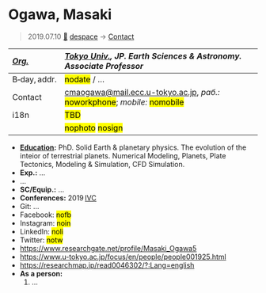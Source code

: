 # Ogawa, Masaki
> 2019.07.10 [🚀](../index/index.md) [despace](index.md) → [Contact](contact.md)

|*[Org.](contact.md)*|*[Tokyo Univ.](zz_tokyo_univ.md), JP. Earth Sciences & Astronomy. Associate Professor*|
|:--|:--|
|B‑day, addr.|<mark>nodate</mark> / …|
|Contact|<cmaogawa@mail.ecc.u-tokyo.ac.jp>, *раб.:* <mark>noworkphone</mark>; *mobile:* <mark>nomobile</mark>|
|i18n|<mark>TBD</mark>|
||<mark>nophoto</mark> <mark>nosign</mark>|

   - **[Education](edu.md):** PhD. Solid Earth & planetary physics. The evolution of the inteior of terrestrial planets. Numerical Modeling, Planets, Plate Tectonics, Modeling & Simulation, CFD Simulation.
   - **Exp.:** …
   - …
   - **SC/Equip.:** …
   - **Conferences:** 2019 [IVC](ivc_2019.md)
   - Git: …
   - Facebook: <mark>nofb</mark>
   - Instagram: <mark>noin</mark>
   - LinkedIn: <mark>noli</mark>
   - Twitter: <mark>notw</mark>
   - <https://www.researchgate.net/profile/Masaki_Ogawa5>
   - <https://www.u-tokyo.ac.jp/focus/en/people/people001925.html>
   - <https://researchmap.jp/read0046302/?:Lang=english>
   - **As a person:**
      1. …
